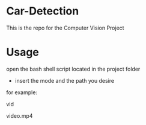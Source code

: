 # Car-Detection

This is the repo for the Computer Vision Project

# Usage

open the bash shell script located in the project folder

- insert the mode and the path you desire

for example:

vid

video.mp4
